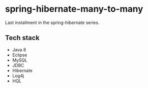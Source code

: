 # spring-hibernate-many-to-many

Last installment in the spring-hibernate series.

## Tech stack
* Java 8
* Eclipse
* MySQL
* JDBC
* Hibernate
* Log4j
* HQL
